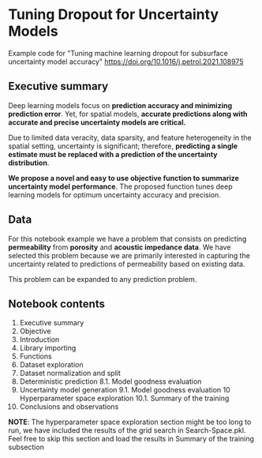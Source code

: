 # Tuning Dropout for Uncertainty Models
Example code for "Tuning machine learning dropout for subsurface uncertainty model accuracy" https://doi.org/10.1016/j.petrol.2021.108975

## Executive summary

Deep learning models focus on **prediction accuracy and minimizing prediction error**. Yet, for spatial models, **accurate predictions along with accurate and precise uncertainty models are critical.** 

Due to limited data veracity, data sparsity, and feature heterogeneity in the spatial setting, uncertainty is significant; therefore, **predicting a single estimate must be replaced with a prediction of the uncertainty distribution**.

**We propose a novel and easy to use objective function to summarize uncertainty model performance**.
The proposed function tunes deep learning models for optimum uncertainty accuracy and precision.

## Data

For this notebook example we have a problem that consists on predicting **permeability** from **porosity** and **acoustic impedance data**. We have selected this problem because we are primarily interested in capturing the uncertainty related to predictions of permeability based on existing data. 

This problem can be expanded to any prediction problem.

## Notebook contents

1. Executive summary
2. Objective
3. Introduction
4. Library importing
5. Functions
6. Dataset exploration
7. Dataset normalization and split
8. Deterministic prediction
  8.1. Model goodness evaluation
9. Uncertainty model generation
  9.1. Model goodness evaluation
10 Hyperparameter space exploration
  10.1. Summary of the training
11. Conclusions and observations

**NOTE**: The hyperparameter space exploration section might be too long to run, we have included the results of the grid search in Search-Space.pkl. Feel free to skip this section and load the results in Summary of the training subsection
